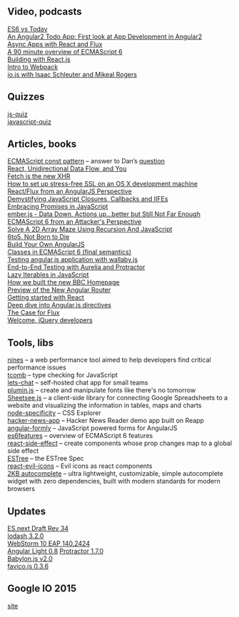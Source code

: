 Video, podcasts
---------------

[ES6 vs Today](https://www.youtube.com/watch?v=6tgbrN0vyec)   
[An Angular2 Todo App: First look at App Development in Angular2](https://www.youtube.com/watch?v=uD6Okha_Yj0)  
[Async Apps with React and Flux](https://www.youtube.com/watch?v=jnOAbsBsd4g)  
[A 90 minute overview of ECMAScript 6](http://www.2ality.com/2015/02/using-es6-today-minsk.html)  
[Building with React.js](http://thewebplatform.libsyn.com/31-building-with-reactjs)  
[Intro to Webpack](https://egghead.io/lessons/javascript-intro-to-webpack)  
[io.js with Isaac Schleuter and Mikeal Rogers](http://devchat.tv/js-jabber/147-jsj-io-js-with-isaac-schleuter-and-mikeal-rogers)

Quizzes
-------

[js-quiz](http://davidshariff.com/js-quiz)  
[javascript-quiz](http://perfectionkills.com/javascript-quiz/)

Articles, books
---------------

[ECMAScript const pattern](https://github.com/mozilla/addon-sdk/wiki/Coding-style-guide#variables) – answer to Dan’s [question](https://twitter.com/dan_abramov/status/565999273821888512)  
[React, Unidirectional Data Flow, and You](https://speakerdeck.com/dougneiner/react-unidirectional-data-flow-and-you)  
[Fetch is the new XHR](https://gauntface.com/blog/2015/02/11/fetch-is-the-new-xhr)  
[How to set up stress-free SSL on an OS X development machine](https://gist.github.com/jed/6147872)  
[React/Flux from an AngularJS Perspective](http://blog.celerity.com/react/flux-from-an-angularjs-perspective)  
[Demystifying JavaScript Closures, Callbacks and IIFEs](http://www.sitepoint.com/demystifying-javascript-closures-callbacks-iifes/)  
[Embracing Promises in JavaScript](http://javascriptplayground.com/blog/2015/02/promises/)  
[ember.js - Data Down, Actions up…better but Still Not Far Enough](http://www.thesoftwaresimpleton.com/blog/2015/02/12/emberjs-data-down/)  
[ECMAScript 6 from an Attacker's Perspective](http://www.slideshare.net/x00mario/es6-en)  
[Solve A 2D Array Maze Using Recursion And JavaScript](https://blog.nraboy.com/2015/02/solve-2d-array-maze-using-recursion-javascript/)  
[6to5. Not Born to Die](http://babeljs.io/blog/2015/02/15/not-born-to-die/)  
[Build Your Own AngularJS](http://teropa.info/build-your-own-angular)  
[Classes in ECMAScript 6 (final semantics)](http://www.2ality.com/2015/02/es6-classes-final.html)  
[Testing angular.js application with wallaby.js](http://dm.gl/2015/02/16/wallaby-angular/)  
[End-to-End Testing with Aurelia and Protractor](http://blog.durandal.io/2015/02/16/end-to-end-testing-with-aurelia-and-protractor/)  
[Lazy Iterables in JavaScript](http://raganwald.com/2015/02/17/lazy-iteratables-in-javascript.html)  
[How we built the new BBC Homepage](http://www.bbc.co.uk/blogs/internet/entries/47a96d23-ae04-444e-808f-678e6809765d)  
[Preview of the New Angular Router](http://angularjs.blogspot.ru/2015/02/preview-of-new-angular-router.html)  
[Getting started with React](http://ryanclark.me/getting-started-with-react/)  
[Deep dive into Angular.js directives](https://leanpub.com/angularjsdirectives)  
[The Case for Flux](https://medium.com/@dan_abramov/the-case-for-flux-379b7d1982c6)  
[Welcome, jQuery developers](http://blog.npmjs.org/post/111385956875/welcome-jquery-developers)

Tools, libs
-----------

[nines](https://github.com/derekshull/nines) – a web performance tool aimed to help developers find critical performance issues  
[tcomb](https://github.com/gcanti/tcomb) – type checking for JavaScript  
[lets-chat](https://github.com/sdelements/lets-chat) – self-hosted chat app for small teams  
[plumin.js](https://github.com/byte-foundry/plumin.js) – create and manipulate fonts like there's no tomorrow  
[Sheetsee.js](http://jlord.us/sheetsee.js/) – a client-side library for connecting Google Spreadsheets to a website and visualizing the information in tables, maps and charts  
[node-specificity](https://github.com/eprev/specificity) – CSS Explorer  
[hacker-news-app](https://github.com/reapp/hacker-news-app) – Hacker News Reader demo app built on Reapp  
[angular-formly](https://github.com/formly-js/angular-formly) – JavaScript powered forms for AngularJS  
[es6features](https://github.com/lukehoban/es6features) – overview of ECMAScript 6 features  
[react-side-effect](https://github.com/gaearon/react-side-effect) – create components whose prop changes map to a global side effect  
[ESTree](https://github.com/estree/estree) – the ESTree Spec  
[react-evil-icons](https://github.com/saulhoward/react-evil-icons) – Evil icons as react components  
[2KB autocomplete](http://leaverou.github.io/awesomplete/) – ultra lightweight, customizable, simple autocomplete widget with zero dependencies, built with modern standards for modern browsers

Updates
-------

[ES.next Draft Rev 34](http://wiki.ecmascript.org/doku.php?id=harmony:specification_drafts#february_20_2015_rev_34_release_candidate_1)  
[lodash 3.2.0](https://github.com/lodash/lodash/wiki/Changelog#v320)  
[WebStorm 10 EAP 140.2424](http://blog.jetbrains.com/webstorm/2015/02/webstorm-10-eap-140-2424/)  
[Angular Light 0.8](http://habrahabr.ru/post/250589/)
[Protractor 1.7.0](https://plus.google.com/+JulieRalph/posts/94QTyQxFMTm)  
[Babylon.js v2.0](http://blogs.msdn.com/b/eternalcoding/archive/2015/02/18/what-s-new-in-babylon-js-v2-0.aspx)  
[favico.js 0.3.6](https://github.com/ejci/favico.js)

Google IO 2015
--------------

[site](https://events.google.com/io2015/)